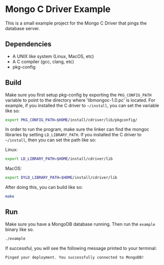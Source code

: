 # Mongo C Driver Example

This is a small example project for the Mongo C Driver that pings the database
server.

## Dependencies

- A UNIX like system (Linux, MacOS, etc)
- A C compiler (gcc, clang, etc)
- pkg-config

## Build

Make sure you first setup pkg-config by exporting the `PKG_CONFIG_PATH`
variable to point to the directory where 'libmongoc-1.0.pc' is located.
For example, if you installed the C driver to `~/install`, you can set the
variable like so:

```sh
export PKG_CONFIG_PATH=$HOME/install/cdriver/lib/pkgconfig/
```

In order to run the program, make sure the linker can find the mongoc
libraries by setting `LD_LIBRARY_PATH`. If you installed the C driver to
`~/install`, then you can set the path like so:

Linux:
```sh
export LD_LIBRARY_PATH=$HOME/install/cdriver/lib
```

MacOS:
```sh
export DYLD_LIBRARY_PATH=$HOME/install/cdriver/lib
```

After doing this, you can build like so:
```sh
make
```

## Run

Make sure you have a MongoDB database running. Then run the `example` binary
like so.

```sh
./example
```

If successful, you will see the following message printed to your terminal:

```
Pinged your deployment. You successfully connected to MongoDB!
```
